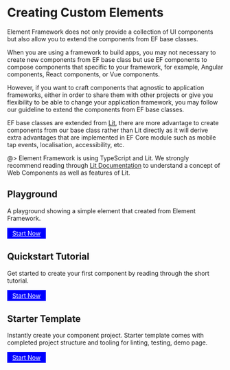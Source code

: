 <!-- 
title: Element Framework Extensions
location: ./creating-custom-elements
type: page
layout: default
-->

# Creating Custom Elements

Element Framework does not only provide a collection of UI components but also allow you to extend the components from EF base classes.

When you are using a framework to build apps, you may not necessary to create new components from EF base class but use EF components to compose components that specific to your framework, for example, Angular components, React components, or Vue components.

However, if you want to craft components that agnostic to application frameworks, either in order to share them with other projects or give you flexibility to be able to change your application framework, you may follow our guideline to extend the components from EF base classes.

EF base classes are extended from [Lit](https://lit.dev/), there are more advantage to create components from our base class rather than Lit directly as it will derive extra advantages that are implemented in EF Core module such as mobile tap events, localisation, accessibility, etc.

@> Element Framework is using TypeScript and Lit. We strongly recommend reading through [Lit Documentation](https://lit.dev/docs/) to understand a concept of Web Components as well as features of Lit.

## Playground

A playground showing a simple element that created from Element Framework.

<a target="_blank" href="https://codesandbox.io/s/counter-element-nwogim?file=/elements/efx-counter.ts" style="display:inline-block;padding:4px 12px;background:blue;color:white">Start Now</a>

## Quickstart Tutorial

Get started to create your first component by reading through the short tutorial.

<a href="./tutorials/element" style="display:inline-block;padding:4px 12px;background:blue;color:white">Start Now</a>

## Starter Template

Instantly create your component project. Starter template comes with completed project structure and tooling for linting, testing, demo page.

<a href="./tools/starter-templates" style="display:inline-block;padding:4px 12px;background:blue;color:white">Start Now</a>